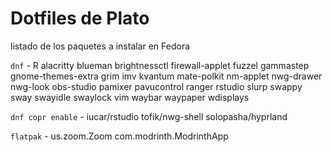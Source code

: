 # Dotfiles de Plato
listado de los paquetes a instalar en Fedora

`dnf` - R alacritty blueman brightnessctl firewall-applet fuzzel gammastep gnome-themes-extra grim imv kvantum mate-polkit nm-applet nwg-drawer nwg-look obs-studio pamixer pavucontrol ranger rstudio slurp swappy sway swayidle swaylock vim waybar waypaper wdisplays

`dnf copr enable` - iucar/rstudio tofik/nwg-shell solopasha/hyprland 

`flatpak` - us.zoom.Zoom com.modrinth.ModrinthApp
